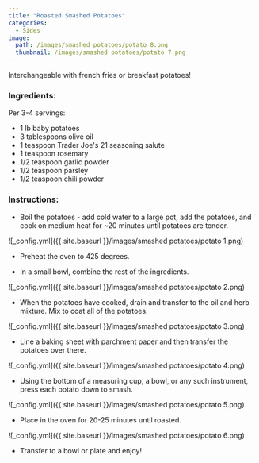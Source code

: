 ```yaml
---
title: "Roasted Smashed Potatoes"
categories:
  - Sides
image:
  path: /images/smashed potatoes/potato 8.png
  thumbnail: /images/smashed potatoes/potato 7.png
---
```


Interchangeable with french fries or breakfast potatoes!

### Ingredients:

Per 3-4 servings:

* 1 lb baby potatoes
* 3 tablespoons olive oil
* 1 teaspoon Trader Joe's 21 seasoning salute
* 1 teaspoon rosemary
* 1/2 teaspoon garlic powder
* 1/2 teaspoon parsley
* 1/2 teaspoon chili powder


### Instructions:

* Boil the potatoes - add cold water to a large pot, add the potatoes, and cook on medium heat for ~20 minutes until potatoes are tender.

![_config.yml]({{ site.baseurl }}/images/smashed potatoes/potato 1.png)

* Preheat the oven to 425 degrees.

* In a small bowl, combine the rest of the ingredients.

![_config.yml]({{ site.baseurl }}/images/smashed potatoes/potato 2.png)

* When the potatoes have cooked, drain and transfer to the oil and herb mixture. Mix to coat all of the potatoes.

![_config.yml]({{ site.baseurl }}/images/smashed potatoes/potato 3.png)

* Line a baking sheet with parchment paper and then transfer the potatoes over there. 

![_config.yml]({{ site.baseurl }}/images/smashed potatoes/potato 4.png)

* Using the bottom of a measuring cup, a bowl, or any such instrument, press each potato down to smash.

![_config.yml]({{ site.baseurl }}/images/smashed potatoes/potato 5.png)

* Place in the oven for 20-25 minutes until roasted. 

![_config.yml]({{ site.baseurl }}/images/smashed potatoes/potato 6.png)

* Transfer to a bowl or plate and enjoy!
